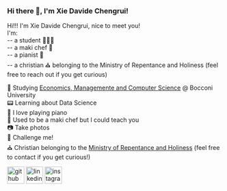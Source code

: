### Hi there 👋, I'm Xie Davide Chengrui!

Hi!!! I'm Xie Davide Chengrui, nice to meet you!<br/>
I'm:<br/>
-- a student 👨🏻‍💻<br/>
-- a maki chef 🍣<br/>
-- a pianist 🎹<br/>
-- a christian ⛪︎ belonging to the Ministry of Repentance and Holiness (feel free to reach out if you get curious)<br/>

🏫 Studying [Economics, Managemente and Computer Science](https://www.unibocconi.it/en/programs/bachelor-science/economics-management-and-computer-science) @ Bocconi University<br/>
📟 Learning about Data Science<br/>
🎹 I love playing piano<br/>
🍣 Used to be a maki chef but I could teach you<br/>
📷 Take photos<br/>
🏓 Challenge me!<br/>
⛪️ Christian belonging to the [Ministry of Repentance and Holiness](https://www.jesusislordradio.info) (feel free to contact if you get curious!)

[<img src='https://cdn.jsdelivr.net/npm/simple-icons@3.0.1/icons/github.svg' alt='github' height='40'>](https://github.com/XieDavide)  [<img src='https://cdn.jsdelivr.net/npm/simple-icons@3.0.1/icons/linkedin.svg' alt='linkedin' height='40'>](https://www.linkedin.com/in/davidechengruixie/)  [<img src='https://cdn.jsdelivr.net/npm/simple-icons@3.0.1/icons/instagram.svg' alt='instagram' height='40'>](https://www.instagram.com/xie.davide/)  



<!--
**XieDavide/XieDavide** is a ✨ _special_ ✨ repository because its `README.md` (this file) appears on your GitHub profile.

Here are some ideas to get you started:

- 🔭 I’m currently working on ...
- 🌱 I’m currently learning ...
- 👯 I’m looking to collaborate on ...
- 🤔 I’m looking for help with ...
- 💬 Ask me about ...
- 📫 How to reach me: ...
- 😄 Pronouns: ...
- ⚡ Fun fact: ...
-->
